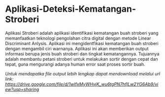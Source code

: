 # Aplikasi-Deteksi-Kematangan-Stroberi
Aplikasi Stroberi adalah aplikasi identifikasi kematangan buah stroberi yang memanfaatkan teknologi pengolahan citra digital dengan metode Linear Discriminant Anlysis. Aplikasi ini mengidentfikasi kematangan buah stroberi dengan mengambil ciri warnanya. Aplikasi ini akan memberikan output informasi berupa jenis buah stroberi dan tingkat kematangannya. Tujuannya adalah membantu petani stroberi untuk melakukan sortir dengan cepat dan tepat, guna mengurangi adanya human error saat proses sortir buah.

<i> Untuk mendapatka file output lebih lengkap dapat mendownload melalui url link: https://drive.google.com/file/d/1wIfxMyWHvjK_wu6tgPN7hflLw2YG6Ab9/view?usp=sharing</i>
